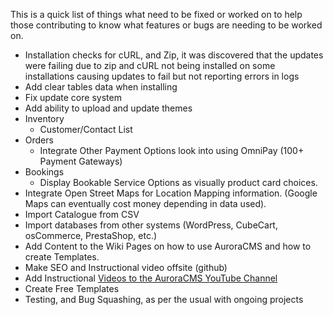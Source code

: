 This is a quick list of things what need to be fixed or worked on to help those contributing to know what features or bugs are needing to be worked on.

- Installation checks for cURL, and Zip, it was discovered that the updates were failing due to zip and cURL not being installed on some installations causing updates to fail but not reporting errors in logs
- Add clear tables data when installing
- Fix update core system
- Add ability to upload and update themes
- Inventory
  - Customer/Contact List
- Orders
  - Integrate Other Payment Options look into using OmniPay (100+ Payment Gateways)
- Bookings
  - Display Bookable Service Options as visually product card choices.
- Integrate Open Street Maps for Location Mapping information. (Google Maps can eventually cost money depending in data used).
- Import Catalogue from CSV
- Import databases from other systems (WordPress, CubeCart, osCommerce, PrestaShop, etc.)
- Add Content to the Wiki Pages on how to use AuroraCMS and how to create Templates.
- Make SEO and Instructional video offsite (github)
- Add Instructional [Videos to the AuroraCMS YouTube Channel](https://www.youtube.com/channel/UC9vFbrBKmnSgf8TNUBvDX2Q)
- Create Free Templates
- Testing, and Bug Squashing, as per the usual with ongoing projects
